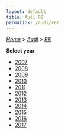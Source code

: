 ```yaml
---
layout: default
title: Audi R8
permalink: /audi/r8/
---
```

[*Home*](/) > [*Audi*](/audi/) > [*R8*](/audi/r8/)

**Select year**

- [2007](/audi/r8/2007/)
- [2008](/audi/r8/2008/)
- [2009](/audi/r8/2009/)
- [2010](/audi/r8/2010/)
- [2011](/audi/r8/2011/)
- [2012](/audi/r8/2012/)
- [2013](/audi/r8/2013/)
- [2014](/audi/r8/2014/)
- [2015](/audi/r8/2015/)
- [2016](/audi/r8/2016/)
- [2017](/audi/r8/2017/)
